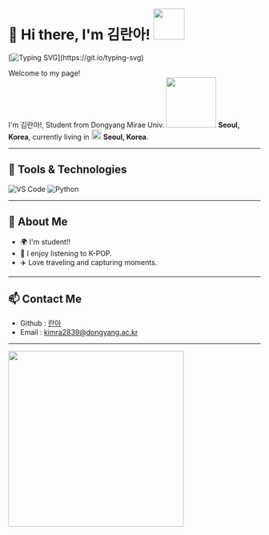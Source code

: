 # 👋 Hi there, I'm 김란아! <img src ="https://github.com/images/mona-whisper.gif" width="62" height="62"/>

[![Typing SVG](https://readme-typing-svg.herokuapp.com?font=Fira+Code&weight=600&size=24&duration=3000&pause=1000&color=FF00BF&width=435&lines=Hi%2C+Welcome+to+란아's+world!;Welcome+to+my+profile!)](https://git.io/typing-svg)



<p>Welcome to my page! </br> I'm 김란아!, Student from Dongyang Mirae Univ. <img src="https://user-images.githubusercontent.com/70050528/189471018-8842fb25-8d8f-4d4a-8d63-40d57adf352c.png" width="100"/> <b>Seoul, Korea</b>, currently living in <img src="https://user-images.githubusercontent.com/70050528/189471349-b61089ef-38fa-4c0a-acd5-776f094f0809.png" width="20"/> <b>Seoul, Korea</b>. </p>

---

## 🔧 Tools & Technologies
![VS Code](https://img.shields.io/badge/VSCode-Preferred-lightblue?style=for-the-badge&logo=visual-studio-code)
![Python](https://img.shields.io/badge/Python-Expert-blue?style=for-the-badge&logo=python)

---




## 🌱 About Me
- 🌍 I'm student!!
- 🎵 I enjoy listening to K-POP.
- ✈️ Love traveling and capturing moments.

---

## 📫 Contact Me
- Github : [란아](https://github.com/kra2839/)
- Email : [kimra2839@dongyang.ac.kr](kimra@dongyang.ac.kr)  

---  
  
<img src="https://media.giphy.com/media/Pt4ARBAFoiTRuIEWkZ/giphy.gif?cid=82a1493b23rfxmbv4d1gp6nyf3qxz8t3k76vnq9vg47xf59d&ep=v1_gifs_trending&rid=giphy.gif&ct=g" width="350" />
